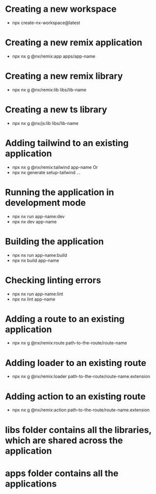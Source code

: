 # Creating a new workspace

- npx create-nx-workspace@latest

# Creating a new remix application

- npx nx g @nx/remix:app apps/app-name

# Creating a new remix library

- npx nx g @nx/remix:lib libs/lib-name

# Creating a new ts library

- npx nx g @nx/js:lib libs/lib-name

# Adding tailwind to an existing application

- npx nx g @nx/remix:tailwind app-name
  Or
- npx nx generate setup-tailwind ...

# Running the application in development mode

- npx nx run app-name:dev
- npx nx dev app-name

# Building the application

- npx nx run app-name:build
- npx nx build app-name

# Checking linting errors

- npx nx run app-name:lint
- npx nx lint app-name

# Adding a route to an existing application

- npx nx g @nx/remix:route path-to-the-route/route-name

# Adding loader to an existing route

- npx nx g @nx/remix:loader path-to-the-route/route-name.extension

# Adding action to an existing route

- npx nx g @nx/remix:action path-to-the-route/route-name.extension

# libs folder contains all the libraries, which are shared across the application

# apps folder contains all the applications
